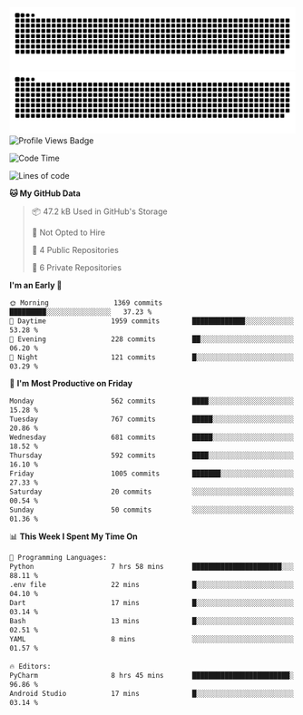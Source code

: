 <img src="https://github.com/nielsbaggerman/nielsbaggerman/blob/output/github-contribution-grid-snake.svg#gh-light-mode-only" alt="GitHub Snake Light">
<img src="https://github.com/nielsbaggerman/nielsbaggerman/blob/output/github-contribution-grid-snake-dark.svg#gh-dark-mode-only" alt="GitHub Snake Dark">
<img src="https://komarev.com/ghpvc/?username=nielsbaggerman&amp;label=Profile+Views" alt="Profile Views Badge" />

<!--START_SECTION:waka-->
![Code Time](http://img.shields.io/badge/Code%20Time-2%2C082%20hrs%2044%20mins-blue)

![Lines of code](https://img.shields.io/badge/From%20Hello%20World%20I%27ve%20Written-7.1%20million%20lines%20of%20code-blue)

**🐱 My GitHub Data** 

> 📦 47.2 kB Used in GitHub's Storage 
 > 
> 🚫 Not Opted to Hire
 > 
> 📜 4 Public Repositories 
 > 
> 🔑 6 Private Repositories 
 > 
**I'm an Early 🐤** 

```text
🌞 Morning                1369 commits        █████████░░░░░░░░░░░░░░░░   37.23 % 
🌆 Daytime                1959 commits        █████████████░░░░░░░░░░░░   53.28 % 
🌃 Evening                228 commits         ██░░░░░░░░░░░░░░░░░░░░░░░   06.20 % 
🌙 Night                  121 commits         █░░░░░░░░░░░░░░░░░░░░░░░░   03.29 % 
```
📅 **I'm Most Productive on Friday** 

```text
Monday                   562 commits         ████░░░░░░░░░░░░░░░░░░░░░   15.28 % 
Tuesday                  767 commits         █████░░░░░░░░░░░░░░░░░░░░   20.86 % 
Wednesday                681 commits         █████░░░░░░░░░░░░░░░░░░░░   18.52 % 
Thursday                 592 commits         ████░░░░░░░░░░░░░░░░░░░░░   16.10 % 
Friday                   1005 commits        ███████░░░░░░░░░░░░░░░░░░   27.33 % 
Saturday                 20 commits          ░░░░░░░░░░░░░░░░░░░░░░░░░   00.54 % 
Sunday                   50 commits          ░░░░░░░░░░░░░░░░░░░░░░░░░   01.36 % 
```


📊 **This Week I Spent My Time On** 

```text
💬 Programming Languages: 
Python                   7 hrs 58 mins       ██████████████████████░░░   88.11 % 
.env file                22 mins             █░░░░░░░░░░░░░░░░░░░░░░░░   04.10 % 
Dart                     17 mins             █░░░░░░░░░░░░░░░░░░░░░░░░   03.14 % 
Bash                     13 mins             █░░░░░░░░░░░░░░░░░░░░░░░░   02.51 % 
YAML                     8 mins              ░░░░░░░░░░░░░░░░░░░░░░░░░   01.57 % 

🔥 Editors: 
PyCharm                  8 hrs 45 mins       ████████████████████████░   96.86 % 
Android Studio           17 mins             █░░░░░░░░░░░░░░░░░░░░░░░░   03.14 % 
```


<!--END_SECTION:waka-->
